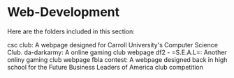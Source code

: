 Web-Development
===============
Here are the folders included in this section:

  csc club: A webpage designed for Carroll University's Computer Science Club.
  da-darkarmy: A online gaming club webpage
  df2 - =S.E.A.L=: Another onliny gaming club webpage
  fbla contest: A webpage designed back in high school for the Future Business Leaders of America club competition
